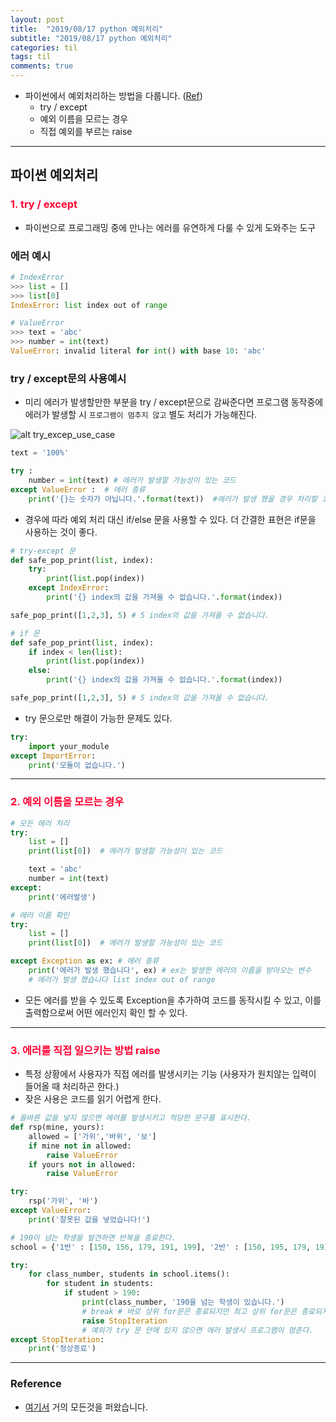 ```yaml
---
layout: post
title:  "2019/08/17 python 예외처리"
subtitle: "2019/08/17 python 예외처리"
categories: til
tags: til
comments: true
---
```


- 파이썬에서 예외처리하는 방법을 다룹니다. ([Ref](https://wayhome25.github.io/python/2017/02/26/py-12-exception/))
  - try / except
  - 예외 이름을 모르는 경우
  - 직접 예외를 부르는 raise

------

## 파이썬 예외처리

### <span style="color:#FF0033">1. try / except</span>

- 파이썬으로 프로그래밍 중에 만나는 에러를 유연하게 다룰 수 있게 도와주는 도구



### 에러 예시

```python
# IndexError
>>> list = []
>>> list[0]
IndexError: list index out of range

# ValueError
>>> text = 'abc'
>>> number = int(text)
ValueError: invalid literal for int() with base 10: 'abc'
```



### try / except문의 사용예시

- 미리 에러가 발생할만한 부분을 try / except문으로 감싸준다면 프로그램 동작중에 에러가 발생할 시 `프로그램이 멈추지 않고` 별도 처리가 가능해진다.

![alt try_excep_use_case](https://drive.google.com/uc?id=1kkD9bSibhWRNUm8gtxDmmqDQcaJAE7qb)



```python
text = '100%'

try :
    number = int(text) # 에러가 발생할 가능성이 있는 코드
except ValueError :  # 에러 종류
    print('{}는 숫자가 아닙니다.'.format(text))  #에러가 발생 했을 경우 처리할 코드
```

- 경우에 따라 예외 처리 대신 if/else 문을 사용할 수 있다. 더 간결한 표현은 if문을 사용하는 것이 좋다.

```python
# try-except 문
def safe_pop_print(list, index):
    try:
        print(list.pop(index))
    except IndexError:
        print('{} index의 값을 가져올 수 없습니다.'.format(index))

safe_pop_print([1,2,3], 5) # 5 index의 값을 가져올 수 없습니다.

# if 문
def safe_pop_print(list, index):
    if index < len(list):
        print(list.pop(index))
    else:
        print('{} index의 값을 가져올 수 없습니다.'.format(index))

safe_pop_print([1,2,3], 5) # 5 index의 값을 가져올 수 없습니다.
```

- try 문으로만 해결이 가능한 문제도 있다.

```python
try:
    import your_module
except ImportError:
    print('모듈이 없습니다.')
```



---

### <span style="color:#FF0033">2. 예외 이름을 모르는 경우</span>

```python
# 모든 에러 처리
try:
    list = []
    print(list[0])  # 에러가 발생할 가능성이 있는 코드

    text = 'abc'
    number = int(text)
except:
    print('에러발생')

# 에러 이름 확인
try:
    list = []
    print(list[0])  # 에러가 발생할 가능성이 있는 코드

except Exception as ex: # 에러 종류
    print('에러가 발생 했습니다', ex) # ex는 발생한 에러의 이름을 받아오는 변수
    # 에러가 발생 했습니다 list index out of range
```

- 모든 에러를 받을 수 있도록 Exception을 추가하여 코드를 동작시킬 수 있고, 이를 출력함으로써 어떤 에러인지 확인 할 수 있다.



---

### <span style="color:#FF0033">3. 에러를 직접 일으키는 방법 raise</span>

- 특정 상황에서 사용자가 직접 에러를 발생시키는 기능 (사용자가 원치않는 입력이 들어올 때 처리하곤 한다.)
- 잦은 사용은 코드를 읽기 어렵게 한다.

```python
# 올바른 값을 넣지 않으면 에러를 발생시키고 적당한 문구를 표시한다.
def rsp(mine, yours):
    allowed = ['가위','바위', '보']
    if mine not in allowed:
        raise ValueError
    if yours not in allowed:
        raise ValueError

try:
    rsp('가위', '바')
except ValueError:
    print('잘못된 값을 넣었습니다!')
```

```python
# 190이 넘는 학생을 발견하면 반복을 종료한다.
school = {'1반' : [150, 156, 179, 191, 199], '2반' : [150, 195, 179, 191, 199]}

try:
    for class_number, students in school.items():
        for student in students:
            if student > 190:
                print(class_number, '190을 넘는 학생이 있습니다.')
                # break # 바로 상위 for문은 종료되지만 최고 상위 for문은 종료되지 않는다.
                raise StopIteration
                # 예외가 try 문 안에 있지 않으면 에러 발생시 프로그램이 멈춘다.
except StopIteration:
    print('정상종료')                
```



---



### Reference

- [여기서](https://wayhome25.github.io/python/2017/02/26/py-12-exception/) 거의 모든것을 퍼왔습니다.